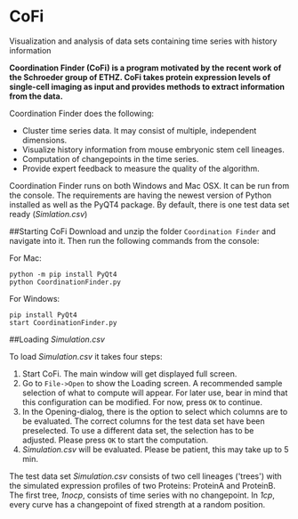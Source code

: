 # CoFi
Visualization and analysis of data sets containing time series with history information

**Coordination Finder (CoFi) is a program motivated by the recent work of the Schroeder group of ETHZ. CoFi takes protein expression levels of single-cell imaging as input and provides methods to extract information from the data.**

Coordination Finder does the following:
* Cluster time series data. It may consist of multiple, independent dimensions.
* Visualize history information from mouse embryonic stem cell lineages.
* Computation of changepoints in the time series.
* Provide expert feedback to measure the quality of the algorithm.

Coordination Finder runs on both Windows and Mac OSX. It can be run from the console. The requirements are having the newest version of Python installed as well as the PyQT4 package. By default, there is one test data set ready (*Simlation.csv*)

##Starting CoFi
Download and unzip the folder `Coordination Finder` and navigate into it. Then run the following commands from the console:

For Mac:
```
python -m pip install PyQt4
python CoordinationFinder.py
```
For Windows:
```
pip install PyQt4
start CoordinationFinder.py
```

##Loading *Simulation.csv*

To load *Simulation.csv* it takes four steps:

1. Start CoFi. The main window will get displayed full screen.
2. Go to `File->Open` to show the Loading screen. A recommended sample selection of what to compute will appear. For later use, bear in mind that this configuration can be modified. For now, press `OK` to continue.
3. In the Opening-dialog, there is the option to select which columns are to be evaluated. The correct columns for the test data set have been preselected. To use a different data set, the selection has to be adjusted. Please press `OK` to start the computation.
4. *Simulation.csv* will be evaluated. Please be patient, this may take up to 5 min.

The test data set *Simulation.csv* consists of two cell lineages ('trees') with the simulated expression profiles of two Proteins: ProteinA and ProteinB. The first tree, *1nocp*, consists of time series with no changepoint. In *1cp*, every curve has a changepoint of fixed strength at a random position.
